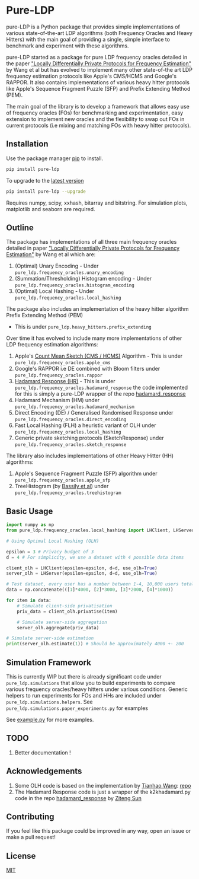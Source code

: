 # Pure-LDP

pure-LDP is a Python package that provides simple implementations of various state-of-the-art LDP algorithms (both Frequency Oracles and Heavy Hitters) with the main goal of providing a single, simple interface to benchmark and experiment with these algorithms.

pure-LDP started as a package for pure LDP frequency oracles detailed in the paper 
["Locally Differentially Private Protocols for Frequency Estimation"](https://www.usenix.org/conference/usenixsecurity17/technical-sessions/presentation/wang-tianhao) by Wang et al but has evolved to implement many other state-of-the art LDP frequency estimation protocols like Apple's CMS/HCMS and Google's RAPPOR. It also contains implementations of various heavy hitter protocols like Apple's Sequence Fragment Puzzle (SFP) and Prefix Extending Method (PEM).

The main goal of the library is to develop a framework that allows easy use of frequency oracles (FOs) for benchmarking and experimentation, easy extension to implement new oracles and the flexibility to swap out FOs in current protocols (i.e mixing and matching FOs with heavy hitter protocols).

## Installation

Use the package manager [pip](https://pip.pypa.io/en/stable/) to install.

```bash
pip install pure-ldp
```
To upgrade to the [latest version](https://pypi.org/project/pure-ldp/)
```bash
pip install pure-ldp --upgrade
```
Requires numpy, scipy, xxhash, bitarray and bitstring. For simulation plots, matplotlib and seaborn are required.


 ## Outline

The package has implementations of all three main frequency oracles detailed in paper 
["Locally Differentially Private Protocols for Frequency Estimation"](https://www.usenix.org/conference/usenixsecurity17/technical-sessions/presentation/wang-tianhao) by Wang et al which are:
1. (Optimal) Unary Encoding - Under ```pure_ldp.frequency_oracles.unary_encoding``` 
2. (Summation/Thresholding) Histogram encoding - Under ```pure_ldp.frequency_oracles.histogram_encoding``` 
3. (Optimal) Local Hashing - Under ```pure_ldp.frequency_oracles.local_hashing```

The package also includes an implementation of the heavy hitter algorithm Prefix Extending Method (PEM)
* This is under ```pure_ldp.heavy_hitters.prefix_extending```

Over time it has evolved to include many more implementations of other LDP frequency estimation algorithms:
1. Apple's [Count Mean Sketch (CMS / HCMS)](https://machinelearning.apple.com/research/learning-with-privacy-at-scale) Algorithm - This is under ```pure_ldp.frequency_oracles.apple_cms```
2. Google's RAPPOR i.e DE combined with Bloom filters under ```pure_ldp.frequency_oracles.rappor```
3. [Hadamard Response (HR)](https://arxiv.org/abs/1802.04705) - This is under ```pure_ldp.frequency_oracles.hadamard_response``` the code implemented for this is simply a pure-LDP wrapper of the repo [hadamard_response](https://github.com/zitengsun/hadamard_response)
4. Hadamard Mechanism (HM) under ```pure_ldp.frequency_oracles.hadamard_mechanism```
5. Direct Encoding (DE) / Generalised Randomised Response under ```pure_ldp.frequency_oracles.direct_encoding```
6. Fast Local Hashing (FLH) a heuristic variant of OLH under ```pure_ldp.frequency_oracles.local_hashing```
7. Generic private sketching protocols (SketchResponse) under ```pure_ldp.frequency_oracles.sketch_response```

The library also includes implementations of other Heavy Hitter (HH) algorithms:
 1. Apple's Sequence Fragment Puzzle (SFP) algorithm under ```pure_ldp.frequency_oracles.apple_sfp```
 2. TreeHistogram (by [Bassily et al](https://arxiv.org/abs/1707.04982)) under ```pure_ldp.frequency_oracles.treehistogram```
 
## Basic Usage

```python
import numpy as np
from pure_ldp.frequency_oracles.local_hashing import LHClient, LHServer

# Using Optimal Local Hashing (OLH)

epsilon = 3 # Privacy budget of 3
d = 4 # For simplicity, we use a dataset with 4 possible data items

client_olh = LHClient(epsilon=epsilon, d=d, use_olh=True)
server_olh = LHServer(epsilon=epsilon, d=d, use_olh=True)

# Test dataset, every user has a number between 1-4, 10,000 users total
data = np.concatenate(([1]*4000, [2]*3000, [3]*2000, [4]*1000))

for item in data:
    # Simulate client-side privatisation
    priv_data = client_olh.privatise(item)

    # Simulate server-side aggregation
    server_olh.aggregate(priv_data)

# Simulate server-side estimation
print(server_olh.estimate(1)) # Should be approximately 4000 +- 200

```

 ## Simulation Framework
 
 This is currently WIP but there is already significant code under ```pure_ldp.simulations``` that allow you to build experiments to compare various frequency oracles/heavy hitters under various conditions. Generic helpers to run experiments for FOs and HHs are included under ```pure_ldp.simulations.helpers```. See ```pure_ldp.simulations.paper_experiments.py``` for examples
 
See [example.py](https://github.com/Samuel-Maddock/pure-LDP/blob/master/example.py) for more examples.

## TODO
1. Better documentation !

## Acknowledgements

1. Some OLH code is based on the implementation by [Tianhao Wang](https://github.com/vvv214): [repo](https://github.com/vvv214/LDP_Protocols/blob/master/olh.py)
2. The Hadamard Response code is just a wrapper of the k2khadamard.py code in the repo [hadamard_response](https://github.com/zitengsun/hadamard_response) by [Ziteng Sun](https://github.com/zitengsun)

## Contributing
If you feel like this package could be improved in any way, open an issue or make a pull request!


## License
[MIT](https://choosealicense.com/licenses/mit/)
